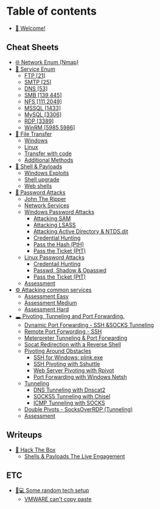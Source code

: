 # Table of contents

* [👋 Welcome!](README.md)

## Cheat Sheets

* [🌐 Network Enum (Nmap)](cheat-sheets/network-enum-nmap.md)
* [🔎 Service Enum](cheat-sheets/service-enum/README.md)
  * [FTP \[21\]](cheat-sheets/service-enum/ftp-21.md)
  * [SMTP \[25\]](cheat-sheets/service-enum/smtp-25.md)
  * [DNS \[53\]](cheat-sheets/service-enum/dns-53.md)
  * [SMB \[139,445\]](cheat-sheets/service-enum/smb-139-445.md)
  * [NFS \[111,2049\]](cheat-sheets/service-enum/nfs-111-2049.md)
  * [MSSQL \[1433\]](cheat-sheets/service-enum/mssql-1433.md)
  * [MySQL \[3306\]](cheat-sheets/service-enum/mysql-3306.md)
  * [RDP \[3389\]](cheat-sheets/service-enum/rdp-3389.md)
  * [WinRM \[5985,5986\]](cheat-sheets/service-enum/winrm-5985-5986.md)
* [📩 File Transfer](cheat-sheets/file-transfer/README.md)
  * [Windows](cheat-sheets/file-transfer/windows.md)
  * [Linux](cheat-sheets/file-transfer/linux.md)
  * [Transfer with code](cheat-sheets/file-transfer/transfer-with-code.md)
  * [Additional Methods](cheat-sheets/file-transfer/additional-methods.md)
* [🐚 Shell & Payloads](cheat-sheets/shell-and-payloads/README.md)
  * [Windows Exploits](cheat-sheets/shell-and-payloads/windows-exploits.md)
  * [Shell upgrade](cheat-sheets/shell-and-payloads/shell-upgrade.md)
  * [Web shells](cheat-sheets/shell-and-payloads/web-shells.md)
* [🔑 Password Attacks](cheat-sheets/password-attacks/README.md)
  * [John The Ripper](cheat-sheets/password-attacks/john-the-ripper.md)
  * [Network Services](cheat-sheets/password-attacks/network-services.md)
  * [Windows Password Attacks](cheat-sheets/password-attacks/windows-password-attacks/README.md)
    * [Attacking SAM](cheat-sheets/password-attacks/windows-password-attacks/attacking-sam.md)
    * [Attacking LSASS](cheat-sheets/password-attacks/windows-password-attacks/attacking-lsass.md)
    * [Attacking Active Directory & NTDS.dit](cheat-sheets/password-attacks/windows-password-attacks/attacking-active-directory-and-ntds.dit.md)
    * [Credential Hunting](cheat-sheets/password-attacks/windows-password-attacks/credential-hunting.md)
    * [Pass the Hash (PtH)](cheat-sheets/password-attacks/windows-password-attacks/pass-the-hash-pth.md)
    * [Pass the Ticket (PtT)](cheat-sheets/password-attacks/windows-password-attacks/pass-the-ticket-ptt.md)
  * [Linux Password Attacks](cheat-sheets/password-attacks/linux-password-attacks/README.md)
    * [Credentail Hunting](cheat-sheets/password-attacks/linux-password-attacks/credentail-hunting.md)
    * [Passwd, Shadow & Opasswd](cheat-sheets/password-attacks/linux-password-attacks/passwd-shadow-and-opasswd.md)
    * [Pass the Ticket (PtT)](cheat-sheets/password-attacks/linux-password-attacks/pass-the-ticket-ptt.md)
  * [Assessment](cheat-sheets/password-attacks/assessment.md)
* [⚙ Attacking common services](cheat-sheets/attacking-common-services/README.md)
  * [Assessment Easy](cheat-sheets/attacking-common-services/assessment-easy.md)
  * [Assessment Medium](cheat-sheets/attacking-common-services/assessment-medium.md)
  * [Assessment Hard](cheat-sheets/attacking-common-services/assessment-hard.md)
* [🕳 Pivoting, Tunneling and Port Forwarding.](cheat-sheets/pivoting-tunneling-and-port-forwarding./README.md)
  * [Dynamic Port Forwarding - SSH \&SOCKS Tunneling](cheat-sheets/pivoting-tunneling-and-port-forwarding./dynamic-port-forwarding-ssh-and-socks-tunneling.md)
  * [Remote Port Forwording - SSH](cheat-sheets/pivoting-tunneling-and-port-forwarding./remote-port-forwording-ssh.md)
  * [Meterpreter Tunneling & Port Forwarding](cheat-sheets/pivoting-tunneling-and-port-forwarding./meterpreter-tunneling-and-port-forwarding.md)
  * [Socat Redirection with a Reverse Shell](cheat-sheets/pivoting-tunneling-and-port-forwarding./socat-redirection-with-a-reverse-shell.md)
  * [Pivoting Around Obstacles](cheat-sheets/pivoting-tunneling-and-port-forwarding./pivoting-around-obstacles/README.md)
    * [SSH for Windows: plink.exe](cheat-sheets/pivoting-tunneling-and-port-forwarding./pivoting-around-obstacles/ssh-for-windows-plink.exe.md)
    * [SSH Pivoting with Sshuttle](cheat-sheets/pivoting-tunneling-and-port-forwarding./pivoting-around-obstacles/ssh-pivoting-with-sshuttle.md)
    * [Web Server Pivoting with Rpivot](cheat-sheets/pivoting-tunneling-and-port-forwarding./pivoting-around-obstacles/web-server-pivoting-with-rpivot.md)
    * [Port Forwarding with Windows Netsh](cheat-sheets/pivoting-tunneling-and-port-forwarding./pivoting-around-obstacles/port-forwarding-with-windows-netsh.md)
  * [Tunneling](cheat-sheets/pivoting-tunneling-and-port-forwarding./tunneling/README.md)
    * [DNS Tunneling with Dnscat2](cheat-sheets/pivoting-tunneling-and-port-forwarding./tunneling/dns-tunneling-with-dnscat2.md)
    * [SOCKS5 Tunneling with Chisel](cheat-sheets/pivoting-tunneling-and-port-forwarding./tunneling/socks5-tunneling-with-chisel.md)
    * [ICMP Tunneling with SOCKS](cheat-sheets/pivoting-tunneling-and-port-forwarding./tunneling/icmp-tunneling-with-socks.md)
  * [Double Pivots - SocksOverRDP (Tunneling)](cheat-sheets/pivoting-tunneling-and-port-forwarding./double-pivots-socksoverrdp-tunneling.md)
  * [Assessment](cheat-sheets/pivoting-tunneling-and-port-forwarding./assessment.md)

## Writeups

* [💚 Hack The Box](writeups/hack-the-box/README.md)
  * [Shells & Payloads The Live Engagement](writeups/hack-the-box/shells-and-payloads-the-live-engagement.md)

## ETC

* [🧑💻 Some random tech setup](etc/some-random-tech-setup/README.md)
  * [VMWARE can't copy paste](etc/some-random-tech-setup/vmware-cant-copy-paste.md)
